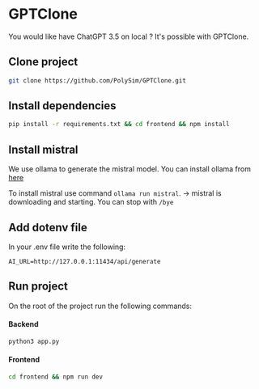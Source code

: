 # GPTClone

You would like have ChatGPT 3.5 on local ? It's possible with GPTClone.

## Clone project

```bash
git clone https://github.com/PolySim/GPTClone.git
```

## Install dependencies

```bash
pip install -r requirements.txt && cd frontend && npm install
```

## Install mistral

We use ollama to generate the mistral model. You can install ollama from [here](https://ollama.ai/)

To install mistral use command `ollama run mistral`.
&rarr; mistral is downloading and starting. You can stop with `/bye`

## Add dotenv file

In your .env file write the following:

```dotenv
AI_URL=http://127.0.0.1:11434/api/generate
```

## Run project

On the root of the project run the following commands:

#### Backend

```bash
python3 app.py
```

#### Frontend

```bash
cd frontend && npm run dev
```
